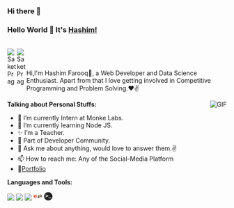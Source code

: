 ### Hi there 👋
### Hello World 👋 It's [Hashim!](https://lucifersaab.github.io/portfolio2.0/)

<br/>

<a href="https://www.linkedin.com/in/ahmad-hashim-farooq-9a955120a/">
<img align="left" alt="Saket Prag" width="22px" src="https://cdn.jsdelivr.net/npm/simple-icons@v3/icons/linkedin.svg" />
</a>
<a href="https://www.instagram.com/hashimf77/">
<img align="left" alt="Saket Prag" width="22px" src="https://cdn.jsdelivr.net/npm/simple-icons@v3/icons/instagram.svg" />
</a>

<br />

<br />

Hi,I'm Hashim Farooq🙌, a Web Developer and Data Science Enthusiast. Apart from that I love getting involved in Competitive Programming and Problem Solving.❤✌


<img align="right" alt="GIF" src="https://media.giphy.com/media/USV0ym3bVWQJJmNu3N/giphy.gif" />


**Talking about Personal Stuffs:**

- 🔭 I’m currently Intern at Monke Labs.
- 🌱 I’m currently learning Node JS.
- ✨ I’m a Teacher.
- 👯 Part of Developer Community.
- 💬 Ask me about anything, would love to answer them.✌
- 📫 How to reach me: Any of the Social-Media Platform 
- 📝[Portfolio](https://lucifersaab.github.io/portfolio2.0/)



**Languages and Tools:**


<code><img height="20" src="https://images.app.goo.gl/yA2UkaPV9vPifC3L7"></code>
<code><img height="20" src="https://raw.githubusercontent.com/github/explore/80688e429a7d4ef2fca1e82350fe8e3517d3494d/topics/react/react"></code>
<code><img height="20" src="https://raw.githubusercontent.com/github/explore/80688e429a7d4ef2fca1e82350fe8e3517d3494d/topics/typescript/typescript"></code>
<code><img height="20" src="https://raw.githubusercontent.com/github/explore/80688e429a7d4ef2fca1e82350fe8e3517d3494d/topics/git/git.png"></code>
<code><img height="20" src="https://raw.githubusercontent.com/github/explore/80688e429a7d4ef2fca1e82350fe8e3517d3494d/topics/terminal/terminal.png"></code>
